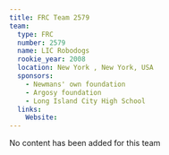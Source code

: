 ```yaml
---
title: FRC Team 2579
team:
  type: FRC
  number: 2579
  name: LIC Robodogs
  rookie_year: 2008
  location: New York , New York, USA
  sponsors:
    - Newmans' own foundation
    - Argosy foundation
    - Long Island City High School
  links:
    Website: 
---
```

No content has been added for this team